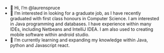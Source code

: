 - 👋 Hi, I’m @laurenspruce
- 👀 I’m interested in looking for a graduate job, as I have recently graduated with first class honours in Computer Science. I am interested in Java programming and databases. I have experience within many IDEs, including Netbeans and IntelliJ IDEA. I am also used to creating mobile software within android studio.
- 🌱 I’m currently learning and expanding my knowledge within Java, python and Javascript react.

<!---
laurenspruce/laurenspruce is a ✨ special ✨ repository because its `README.md` (this file) appears on your GitHub profile.
You can click the Preview link to take a look at your changes.
--->
